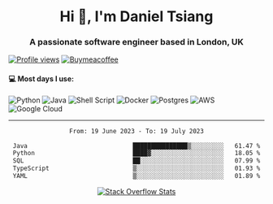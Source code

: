 <h1 align="center">Hi 👋, I'm Daniel Tsiang</h1>
<h3 align="center">A passionate software engineer based in London, UK</h3>

[![Profile views](https://komarev.com/ghpvc/?username=daniel-tsiang&label=Profile%20views&color=0e75b6&style=flat)](https://github.com/DanielTsiang)
[![Buymeacoffee](https://img.shields.io/badge/Donate-Buy%20Me%20A%20Coffee-orange.svg?style=flat&logo=buymeacoffee)](https://www.buymeacoffee.com/dantsiang8)

<h4> 💻  Most days I use: </h4>

![Python](https://img.shields.io/badge/python-3670A0?style=for-the-badge&logo=python&logoColor=ffdd54)
![Java](https://img.shields.io/badge/java-%23ED8B00.svg?style=for-the-badge&logo=java&logoColor=white)
![Shell Script](https://img.shields.io/badge/shell_script-%23121011.svg?style=for-the-badge&logo=gnu-bash&logoColor=white)
![Docker](https://img.shields.io/badge/docker-%230db7ed.svg?style=for-the-badge&logo=docker&logoColor=white)
![Postgres](https://img.shields.io/badge/postgres-%23316192.svg?style=for-the-badge&logo=postgresql&logoColor=white)
![AWS](https://img.shields.io/badge/AWS-%23FF9900.svg?style=for-the-badge&logo=amazon-aws&logoColor=white)
![Google Cloud](https://img.shields.io/badge/GoogleCloud-%234285F4.svg?style=for-the-badge&logo=google-cloud&logoColor=white)

---
<div align="center">

<!--START_SECTION:waka-->

```txt
From: 19 June 2023 - To: 19 July 2023

Java                             ███████████████▒░░░░░░░░░   61.47 %
Python                           ████▓░░░░░░░░░░░░░░░░░░░░   18.05 %
SQL                              ██░░░░░░░░░░░░░░░░░░░░░░░   07.99 %
TypeScript                       ▒░░░░░░░░░░░░░░░░░░░░░░░░   01.93 %
YAML                             ▒░░░░░░░░░░░░░░░░░░░░░░░░   01.89 %
```

<!--END_SECTION:waka-->

[![Stack Overflow Stats](https://so-stats-kurt-liao.vercel.app/api?user=17330029)](https://stackoverflow.com/users/17330029)

</div>
